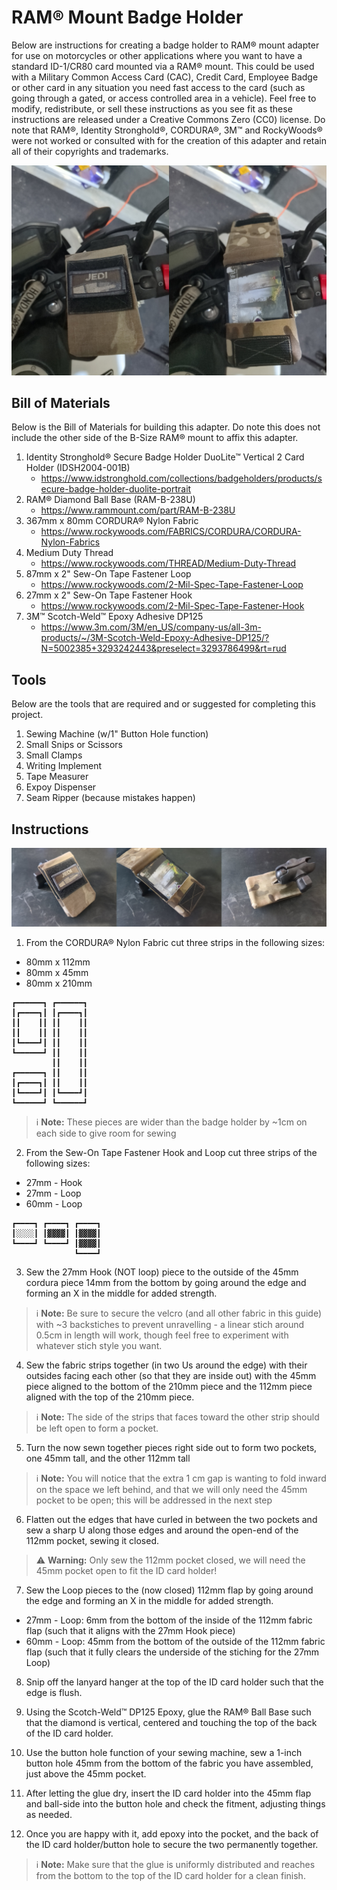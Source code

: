 # RAM® Mount Badge Holder
Below are instructions for creating a badge holder to RAM® mount adapter for use on motorcycles or other applications where you want to have a standard ID-1/CR80 card mounted via a RAM® mount.  This could be used with a Military Common Access Card (CAC), Credit Card, Employee Badge or other card in any situation you need fast access to the card (such as going through a gated, or access controlled area in a vehicle).  Feel free to modify, redistribute, or sell these instructions as you see fit as these instructions are released under a Creative Commons Zero (CC0) license.  Do note that RAM®, Identity Stronghold®, CORDURA®, 3M™ and RockyWoods® were not worked or consulted with for the creation of this adapter and retain all of their copyrights and trademarks.

![Side-by-side-picture of the RAM® ID card holder closed and open on a Honda Grom](images/on-bike.jpg)

## Bill of Materials

Below is the Bill of Materials for building this adapter.  Do note this does not include the other side of the B-Size RAM® mount to affix this adapter.

1. Identity Stronghold® Secure Badge Holder DuoLite™ Vertical 2 Card Holder (IDSH2004-001B)
   - https://www.idstronghold.com/collections/badgeholders/products/secure-badge-holder-duolite-portrait
2. RAM® Diamond Ball Base (RAM-B-238U)
   - https://www.rammount.com/part/RAM-B-238U
3. 367mm x 80mm CORDURA® Nylon Fabric
   - https://www.rockywoods.com/FABRICS/CORDURA/CORDURA-Nylon-Fabrics
4. Medium Duty Thread
   - https://www.rockywoods.com/THREAD/Medium-Duty-Thread
5. 87mm x 2" Sew-On Tape Fastener Loop
   - https://www.rockywoods.com/2-Mil-Spec-Tape-Fastener-Loop
6. 27mm x 2" Sew-On Tape Fastener Hook
   - https://www.rockywoods.com/2-Mil-Spec-Tape-Fastener-Hook
7. 3M™ Scotch-Weld™ Epoxy Adhesive DP125
   - https://www.3m.com/3M/en_US/company-us/all-3m-products/~/3M-Scotch-Weld-Epoxy-Adhesive-DP125/?N=5002385+3293242443&preselect=3293786499&rt=rud

## Tools

Below are the tools that are required and or suggested for completing this project.

1. Sewing Machine (w/1" Button Hole function)
2. Small Snips or Scissors
3. Small Clamps
4. Writing Implement
5. Tape Measurer
6. Expoy Dispenser
7. Seam Ripper (because mistakes happen)

## Instructions

![Side-by-side-picture of the RAM® ID card holder front, open, and back on a table](images/on-table.jpg)

1. From the CORDURA® Nylon Fabric cut three strips in the following sizes:
  - 80mm x 112mm
  - 80mm x 45mm
  - 80mm x 210mm
  
```
┏━━━━━━┓ ┏━━━━━━┓
┃┏━━━━┓┃ ┃┏━━━━┓┃
┃┃    ┃┃ ┃┃    ┃┃
┃┃    ┃┃ ┃┃    ┃┃
┃┗━━━━┛┃ ┃┃    ┃┃
┗━━━━━━┛ ┃┃    ┃┃
         ┃┃    ┃┃
┏━━━━━━┓ ┃┃    ┃┃
┃┏━━━━┓┃ ┃┃    ┃┃
┃┗━━━━┛┃ ┃┗━━━━┛┃
┗━━━━━━┛ ┗━━━━━━┛
```

> ℹ️ **Note:** These pieces are wider than the badge holder by ~1cm on each side to give room for sewing

2. From the Sew-On Tape Fastener Hook and Loop cut three strips of the following sizes:
  - 27mm - Hook
  - 27mm - Loop
  - 60mm - Loop
```
┏━━━━┓ ┏━━━━┓ ┏━━━━┓
┃░░░░┃ ┃▓▓▓▓┃ ┃▓▓▓▓┃
┗━━━━┛ ┗━━━━┛ ┃▓▓▓▓┃
              ┗━━━━┛
```

3. Sew the 27mm Hook (NOT loop) piece to the outside of the 45mm cordura piece 14mm from the bottom by going around the edge and forming an X in the middle for added strength.

> ℹ️ **Note:** Be sure to secure the velcro (and all other fabric in this guide) with ~3 backstiches to prevent unravelling - a linear stich around 0.5cm in length will work, though feel free to experiment with whatever stich style you want.

4. Sew the fabric strips together (in two Us around the edge) with their outsides facing each other (so that they are inside out) with the 45mm piece aligned to the bottom of the 210mm piece and the 112mm piece aligned with the top of the 210mm piece.

> ℹ️ **Note:** The side of the strips that faces toward the other strip should be left open to form a pocket.

5. Turn the now sewn together pieces right side out to form two pockets, one 45mm tall, and the other 112mm tall

> ℹ️ **Note:** You will notice that the extra 1 cm gap is wanting to fold inward on the space we left behind, and that we will only need the 45mm pocket to be open; this will be addressed in the next step

6. Flatten out the edges that have curled in between the two pockets and sew a sharp U along those edges and around the open-end of the 112mm pocket, sewing it closed.

> ⚠️ **Warning:** Only sew the 112mm pocket closed, we will need the 45mm pocket open to fit the ID card holder!

7. Sew the Loop pieces to the (now closed) 112mm flap by going around the edge and forming an X in the middle for added strength.
  - 27mm - Loop: 6mm from the bottom of the inside of the 112mm fabric flap (such that it aligns with the 27mm Hook piece)
  - 60mm - Loop: 45mm from the bottom of the outside of the 112mm fabric flap (such that it fully clears the underside of the stiching for the 27mm Loop)

8. Snip off the lanyard hanger at the top of the ID card holder such that the edge is flush.

9. Using the Scotch-Weld™ DP125 Epoxy, glue the RAM® Ball Base such that the diamond is vertical, centered and touching the top of the back of the ID card holder.

10. Use the button hole function of your sewing machine, sew a 1-inch button hole 45mm from the bottom of the fabric you have assembled, just above the 45mm pocket.

11. After letting the glue dry, insert the ID card holder into the 45mm flap and ball-side into the button hole and check the fitment, adjusting things as needed.

12. Once you are happy with it, add epoxy into the pocket, and the back of the ID card holder/button hole to secure the two permanently together.

> ℹ️ **Note:** Make sure that the glue is uniformly distributed and reaches from the bottom to the top of the ID card holder for a clean finish.
